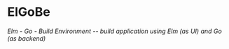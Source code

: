 # ElGoBe

*Elm - Go - Build Environment -- build application using Elm (as UI) and Go (as backend)*

